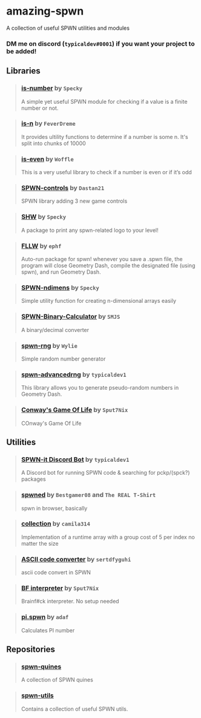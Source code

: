 # amazing-spwn
A collection of useful SPWN utilities and modules

### DM me on discord (`typicaldev#0001`) if you want your project to be added!

## Libraries
> ### [is-number](https://github.com/SpeckyYT/is-number) by `Specky`
> A simple yet useful SPWN module for checking if a value is a finite number or not.

> ### [is-n](https://github.com/feverdreme/eso_is_n) by `FeverDreme`
> It provides ultility functions to determine if a number is some n. It's split into chunks of 10000 

> ### [is-even](https://github.com/WoffleTbh/spwn-is-even) by `Woffle`
> This is a very useful library to check if a number is even or if it’s odd

> ### [SPWN-controls](https://github.com/Dastan21/SPWN-Controls) by `Dastan21`
> SPWN library adding 3 new game controls

> ### [SHW](https://github.com/GDSPWN/SHW) by `Specky`
> A package to print any spwn-related logo to your level!

> ### [FLLW](https://github.com/ephf/FLLW) by `ephf`
> Auto-run package for spwn! whenever you save a .spwn file, the program will close Geometry Dash, compile the designated file (using spwn), and run Geometry Dash.

> ### [SPWN-ndimens](https://github.com/SpeckyYT/spwn-ndimens) by `Specky`
> Simple utility function for creating n-dimensional arrays easily

> ### [SPWN-Binary-Calculator](https://github.com/SMJSGaming/SPWN-Binary-Calculator) by `SMJS`
> A binary/decimal converter

> ### [spwn-rng](https://github.com/Wyliemaster/spwn-rng) by `Wylie`
> Simple random number generator

> ### [spwn-advancedrng](https://github.com/typicaldev1/spwn-advancedrng) by `typicaldev1`
> This library allows you to generate pseudo-random numbers in Geometry Dash.

> ### [Conway's Game Of Life](utils/gol.spwn) by `Sput7Nix`
> COnway's Game Of Life

## Utilities
> ### [SPWN-it Discord Bot](https://github.com/typicaldev1/spwn-it-bot) by `typicaldev1`
> A Discord bot for running SPWN code & searching for pckp/(spck?) packages

> ### [spwned](https://github.com/sertdfyguhi/spwned) by `Bestgamer08` and `The REAL T-Shirt`
> spwn in browser, basically

> ### [collection](utils/collection.spwn) by `camila314`
> Implementation of a runtime array with a group cost of 5 per index no matter the size

> ### [ASCII code converter](utils/ascii.spwn) by `sertdfyguhi`
> ascii code convert in SPWN

> ### [BF interpreter](utils/bf-interpreter.spwn) by `Sput7Nix`
> Brainf#ck interpreter. No setup needed

> ### [pi.spwn](utils/pi.spwn) by `adaf`
> Calculates PI number

## Repositories
> ### [spwn-quines](https://github.com/Deltara3/spwn-quines)
> A collection of SPWN quines

> ### [spwn-utils](https://github.com/DexterHill0/spwn-utils)
> Contains a collection of useful SPWN utils.

